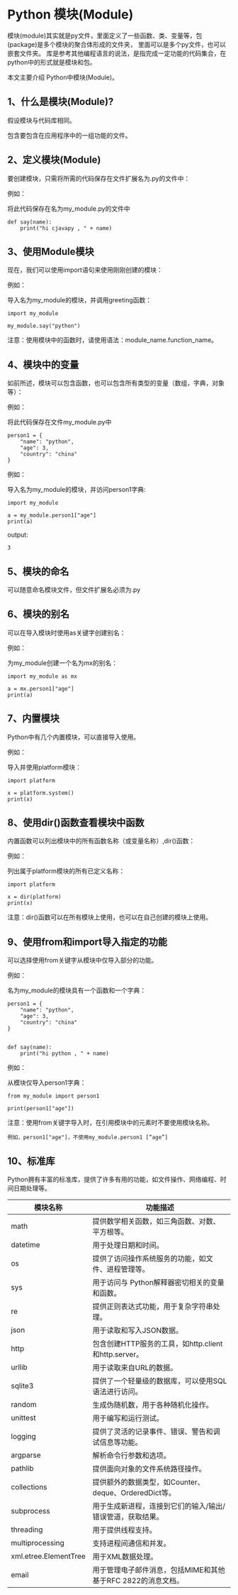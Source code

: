 # Python 模块(Module)

模块(module)其实就是py文件，里面定义了一些函数、类、变量等，包(package)是多个模块的聚合体形成的文件夹，
里面可以是多个py文件，也可以嵌套文件夹。
库是参考其他编程语言的说法，是指完成一定功能的代码集合，在python中的形式就是模块和包。

本文主要介绍 Python中模块(Module)。

## 1、什么是模块(Module)?
假设模块与代码库相同。

包含要包含在应用程序中的一组功能的文件。

## 2、定义模块(Module)
要创建模块，只需将所需的代码保存在文件扩展名为.py的文件中：

例如：

将此代码保存在名为my_module.py的文件中
```text
def say(name):
    print("hi cjavapy , " + name)
```

## 3、使用Module模块
现在，我们可以使用import语句来使用刚刚创建的模块：

例如：

导入名为my_module的模块，并调用greeting函数：
```text
import my_module

my_module.say("python")
```

注意：使用模块中的函数时，请使用语法：module_name.function_name。

## 4、模块中的变量
如前所述，模块可以包含函数，也可以包含所有类型的变量（数组，字典，对象等）：

例如：

将此代码保存在文件my_module.py中
```text
person1 = {
    "name": "python",
    "age": 3,
    "country": "china"
}
```

例如：

导入名为my_module的模块，并访问person1字典:
```text
import my_module

a = my_module.person1["age"]
print(a)
```
output:
```text
3
```

## 5、模块的命名
可以随意命名模块文件，但文件扩展名必须为.py

## 6、模块的别名
可以在导入模块时使用as关键字创建别名：

例如：

为my_module创建一个名为mx的别名：
```text
import my_module as mx

a = mx.person1["age"]
print(a)
```

## 7、内置模块
Python中有几个内置模块，可以直接导入使用。

例如：

导入并使用platform模块：
```text
import platform

x = platform.system()
print(x)
```

## 8、使用dir()函数查看模块中函数
内置函数可以列出模块中的所有函数名称（或变量名称）,dir()函数：

例如：

列出属于platform模块的所有已定义名称：
```text
import platform

x = dir(platform)
print(x)
```

注意：dir()函数可以在所有模块上使用，也可以在自己创建的模块上使用。

## 9、使用from和import导入指定的功能
可以选择使用from关键字从模块中仅导入部分的功能。

例如：

名为my_module的模块具有一个函数和一个字典：
```text
person1 = {
    "name": "python",
    "age": 3,
    "country": "china"
}


def say(name):
    print("hi python , " + name)
```

例如：

从模块仅导入person1字典：
```text
from my_module import person1

print(person1["age"])
```

注意：使用from关键字导入时，在引用模块中的元素时不要使用模块名称。 
```text
例如，person1["age"]，不使用my_module.person1 [“age”]
```

## 10、标准库
Python拥有丰富的标准库，提供了许多有用的功能，如文件操作、网络编程、时间日期处理等。

| 模块名称	                  | 功能描述                                    |
|------------------------|-----------------------------------------|
| math	                  | 提供数学相关函数，如三角函数、对数、平方根等。                 |
| datetime	              | 用于处理日期和时间。                              |
| os	                    | 提供了访问操作系统服务的功能，如文件、进程管理等。               |
| sys	                   | 用于访问与 Python解释器密切相关的变量和函数。              |
| re	                    | 提供正则表达式功能，用于复杂字符串处理。                    |
| json	                  | 用于读取和写入JSON数据。                          |
| http	                  | 包含创建HTTP服务的工具，如http.client和http.server。 |
| urllib	                | 用于读取来自URL的数据。                           |
| sqlite3	               | 提供了一个轻量级的数据库，可以使用SQL语法进行访问。             |
| random	                | 生成伪随机数，用于各种随机化操作。                       |
| unittest	              | 用于编写和运行测试。                              |
| logging	               | 提供了灵活的记录事件、错误、警告和调试信息等功能。               |
| argparse	              | 解析命令行参数和选项。                             |
| pathlib	               | 提供面向对象的文件系统路径操作。                        |
| collections	           | 提供额外的数据类型，如Counter、deque、OrderedDict等。  |
| subprocess	            | 用于生成新进程，连接到它们的输入/输出/错误管道，获取结果。          |
| threading	             | 用于提供线程支持。                               |
| multiprocessing	       | 支持进程间通信和并发。                             |
| xml.etree.ElementTree	 | 用于XML数据处理。                              |
| email	                 | 用于管理电子邮件消息，包括MIME和其他基于RFC 2822的消息文档。    |
